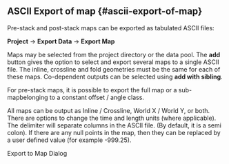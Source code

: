 ## ASCII Export of map {#ascii-export-of-map}

Pre-stack and post-stack maps can be exported as tabulated ASCII files:

**Project** → **Export Data** → **Export Map**

Maps may be selected from the project directory or the data pool. The **add** button gives the option to select and export several maps to a single ASCII file. The inline, crossline and fold geometries must be the same for each of these maps. Co-dependent outputs can be selected using **add with sibling**.

For pre-stack maps, it is possible to export the full map or a sub-mapbelonging to a constant offset / angle class.

All maps can be output as Inline / Crossline, World X / World Y, or both. There are options to change the time and length units (where applicable). The delimiter will separate columns in the ASCII file. (By default, it is a semi colon). If there are any null points in the map, then they can be replaced by a user defined value (for example -999.25).

Export to Map Dialog